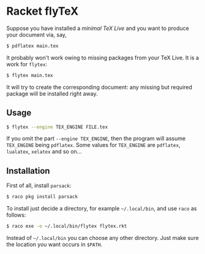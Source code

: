 # Racket flyTeX

Suppose you have installed a *minimal TeX Live* and you want to produce your document via, say,

``` sh
$ pdflatex main.tex
```

It probably won't work owing to missing packages from your TeX Live. It is a work for `flytex`:

``` sh
$ flytex main.tex
```

It will try to create the corresponding document: any missing but required package will be installed right away. 


## Usage

``` sh
$ flytex --engine TEX_ENGINE FILE.tex
```

If you omit the part `--engine TEX_ENGINE`, then the program will assume `TEX_ENGINE` being `pdflatex`. Some values for `TEX_ENGINE` are `pdflatex`, `lualatex`, `xelatex` and so on...


## Installation

First of all, install `parsack`:

``` sh
$ raco pkg install parsack
```

To install just decide a directory, for example `~/.local/bin`, and use `raco` as follows:

``` sh
$ raco exe -o ~/.local/bin/flytex flytex.rkt
```

Instead of `~/.local/bin` you can choose any other directory. Just make sure the location you want occurs in `$PATH`. 
